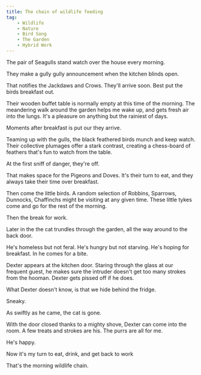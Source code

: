 ```yaml
---
title: The chain of wildlife feeding
tag:
    - Wildlife
    - Nature
    - Bird Song
    - The Garden
    - Hybrid Work
---
```


The pair of Seagulls stand watch over the house every morning.

They make a gully gully announcement when the kitchen blinds open.

That notifies the Jackdaws and Crows. They'll arrive soon. Best put the birds breakfast out. 

Their wooden buffet table is normally empty at this time of the morning. The meandering walk around the garden helps me wake up, and gets fresh air into the lungs. It's a pleasure on anything but the rainiest of days.

Moments after breakfast is put our they arrive. 

Teaming up with the gulls, the black feathered birds munch and keep watch. Their collective plumages offer a stark contrast, creating a chess-board of feathers that's fun to watch from the table.

At the first sniff of danger, they're off.

That makes space for the Pigeons and Doves. It's their turn to eat, and they always take their time over breakfast.

Then come the little birds. A random selection of Robbins, Sparrows, Dunnocks, Chaffinchs might be visiting at any given time. These little tykes come and go for the rest of the morning.

Then the break for work.

Later in the the cat trundles through the garden, all the way around to the back door. 

He's homeless but not feral. He's hungry but not starving. He's hoping for breakfast. In he comes for a bite.

Dexter appears at the kitchen door. Staring through the glass at our frequent guest, he makes sure the intruder doesn't get too many strokes from the hooman. Dexter gets pissed off if he does.

What Dexter doesn't know, is that we hide behind the fridge.

Sneaky.

As swiftly as he came, the cat is gone. 

With the door closed thanks to a mighty shove, Dexter can come into the room. A few treats and strokes are his. The purrs are all for me. 

He's happy.

Now it's my turn to eat, drink, and get back to work 

That's the morning wildlife chain.
